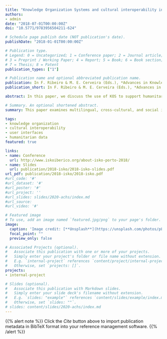 ```yaml
---
title: "Knowledge Organization Systems and cultural interoperability in open humanitarian settings"
authors:
- admin
date: "2018-07-01T00:00:00Z"
doi: "10.5771/9783956504211-624"

# Schedule page publish date (NOT publication's date).
publishDate: "2018-01-01T00:00:00Z"

# Publication type.
# Legend: 0 = Uncategorized; 1 = Conference paper; 2 = Journal article;
# 3 = Preprint / Working Paper; 4 = Report; 5 = Book; 6 = Book section;
# 7 = Thesis; 8 = Patent
publication_types: ["1"]

# Publication name and optional abbreviated publication name.
publication: In F. Ribeiro & M. E. Cerveira (Eds.), *Advances in Knowledge Organization&#58; Vol. 16. Challenges and Opportunities for Knowledge Organization in the Digital Age&#58; Proceedings of the Fifteenth Interantional ISKO Conference 9-11 July 2018 Porto, Portugal* (pp. 624–632). Würzburg&#58; Ergon. 
publication_short: In F. Ribeiro & M. E. Cerveira (Eds.), *Advances in Knowledge Organization&#58; Vol. 16. Challenges and Opportunities for Knowledge Organization in the Digital Age. Würzburg&#58; Ergon 

abstract: In this paper, we discuss the use of KOS to support humanitarian data, the importance of interoperability, and the need for equal treatment of different languages, communities, and cultures. The case of the Rohingya refugee crisis in Myanmar is used to illustrate significant multilingual, cross-cultural, and social issues in knowledge representation in humanitarian settings.

# Summary. An optional shortened abstract.
summary: This paper examines multilingual, cross-cultural, and social issues in knowledge representation in humanitarian settings.

tags:
- knowledge organization
- cultural interoperability
- user interfaces
- humanitarian data
featured: true

links:
- name: Conference
  url: http://www.iskoiberico.org/about-isko-porto-2018/
- name: Slides
  url: publication/2018-isko/2018-isko-slides.pdf
url_pdf: publication/2018-isko/2018-isko.pdf
#url_code: '#'
#url_dataset: '#'
#url_poster: '#'
#url_project: ''
#url_slides: slides/2020-achs/index.md
#url_source: 
#url_video: '#'

# Featured image
# To use, add an image named `featured.jpg/png` to your page's folder. 
image:
  caption: 'Image credit: [**Unsplash**](https://unsplash.com/photos/pLCdAaMFLTE)'
  focal_point: ""
  preview_only: false

# Associated Projects (optional).
#   Associate this publication with one or more of your projects.
#   Simply enter your project's folder or file name without extension.
#   E.g. `internal-project` references `content/project/internal-project/index.md`.
#   Otherwise, set `projects: []`.
projects:
- internal-project

# Slides (optional).
#   Associate this publication with Markdown slides.
#   Simply enter your slide deck's filename without extension.
#   E.g. `slides: "example"` references `content/slides/example/index.md`.
#   Otherwise, set `slides: ""`.
# slides: content/slides/2020-achs/index.md
---
```


{{% alert note %}}
Click the *Cite* button above to import publication metadata in BibTeX format into your reference management software. 
{{% /alert %}}



